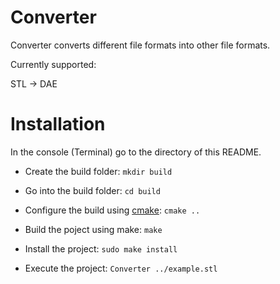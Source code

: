 Converter
=========

Converter converts different file formats into other file formats.

Currently supported:

STL -> DAE

Installation
============
In the console (Terminal) go to the directory of this README.

* Create the build folder: `mkdir build`

* Go into the build folder: `cd build`

* Configure the build using [cmake](http://www.cmake.org/cmake/resources/software.html): `cmake ..`

* Build the poject using make: `make`

* Install the project: `sudo make install`

* Execute the project: `Converter ../example.stl`



